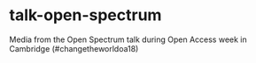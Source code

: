 # talk-open-spectrum
Media from the Open Spectrum talk during Open Access week in Cambridge (#changetheworldoa18)
